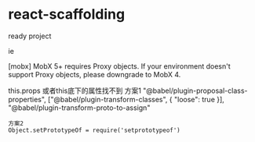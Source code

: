 # react-scaffolding
ready project 

 ie

 [mobx] MobX 5+ requires Proxy objects. If your environment doesn't support Proxy objects, please downgrade to MobX 4.

this.props
或者this底下的属性找不到
方案1
  "@babel/plugin-proposal-class-properties",
    ["@babel/plugin-transform-classes", {
      "loose": true
    }],
    "@babel/plugin-transform-proto-to-assign"


    方案2
    Object.setPrototypeOf = require('setprototypeof')